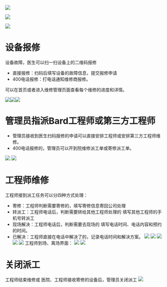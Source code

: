 ![](/assets/import0525.png)

![](/assets/import05251016.png)

![](/assets/图片29.png)

# 设备报修

设备故障，医生可以扫一扫设备上的二维码报修

* 直接报修：扫码后填写设备的故障信息，提交报修申请
* 400电话报修：打电话通知维修商报修。

可以在首页或者进入维修管理页面查看每个维修的进度和详情。

![](/assets/未命名1527214994.png)![](/assets/未命名1527218807.png)![](/assets/未命名1527218954.png)

# 管理员指派Bard工程师或第三方工程师
* 管理员接收到医生扫码报修的申请可以直接安排工程师或安排第三方工程师维修。
* 400电话报修的，管理员可以开到院维修派工单或寄修派工单。

![](/assets/未命名1527219517.png)
![](/assets/未命名1527227868.png)

# 工程师维修
工程师接到派工任务可以分四种方式处理：
* 寄修：工程师判断需要寄修的，填写寄修信息寄回公司处理
* 转派工：工程师电话后，判断需要转给其他工程师处理的 填写其他工程师的手机号转派工
* 现场解决：工程师电话后，判断需要去现场的 填写电话时间、电话内容和预约的时间。
* 已解决：工程师直接在电话中解决了的，记录电话时间和解决方案。
![](/assets/图片1.png)
![](/assets/图片6.png)
![](/assets/图片5.png)
![](/assets/图片4.png)
![](/assets/图片3.png)
工程师到场、离场界面：
![](/assets/图片7.png)
![](/assets/图片8.png)
# 关闭派工
工程师结束维修或 医院、工程师接收寄修的设备后，管理员关闭派工
![](/assets/未命名1527231183.png)








